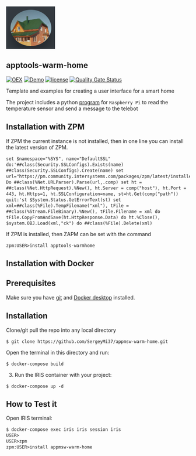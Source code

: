![](https://raw.githubusercontent.com/SergeyMi37/appmsw-warm-home/master/doc/warmhome.png)
## apptools-warm-home

[![OEX](https://img.shields.io/badge/Available%20on-Intersystems%20Open%20Exchange-00b2a9.svg)](https://openexchange.intersystems.com/package/appmsw-warm-home) 
[![Demo](https://img.shields.io/badge/Demo%20on-Cloud%20Run%20Deploy-F4A460)](https://warmhome.demo.community.intersystems.com/apptoolsrest/a/warmhome&namespace=USER)
[![license](https://img.shields.io/badge/License-MIT-yellow.svg)](https://opensource.org/licenses/MIT)
[![Quality Gate Status](https://community.objectscriptquality.com/api/project_badges/measure?project=intersystems_iris_community%2Fzapm&metric=alert_status)](https://community.objectscriptquality.com/dashboard?id=intersystems_iris_community%2Fappmsw-warm-home)

Template and examples for creating a user interface for a smart home

The project includes a python [program](https://raw.githubusercontent.com/SergeyMi37/appmsw-warm-home/master/python/check-send.py) for `Raspberry Pi` to read the temperature sensor and send a message to the telebot

## Installation with ZPM

If ZPM the current instance is not installed, then in one line you can install the latest version of ZPM.
```
set $namespace="%SYS", name="DefaultSSL" do:'##class(Security.SSLConfigs).Exists(name) ##class(Security.SSLConfigs).Create(name) set url="https://pm.community.intersystems.com/packages/zpm/latest/installer" Do ##class(%Net.URLParser).Parse(url,.comp) set ht = ##class(%Net.HttpRequest).%New(), ht.Server = comp("host"), ht.Port = 443, ht.Https=1, ht.SSLConfiguration=name, st=ht.Get(comp("path")) quit:'st $System.Status.GetErrorText(st) set xml=##class(%File).TempFilename("xml"), tFile = ##class(%Stream.FileBinary).%New(), tFile.Filename = xml do tFile.CopyFromAndSave(ht.HttpResponse.Data) do ht.%Close(), $system.OBJ.Load(xml,"ck") do ##class(%File).Delete(xml)
```
If ZPM is installed, then ZAPM can be set with the command
```
zpm:USER>install apptools-warmhome
```
## Installation with Docker

## Prerequisites
Make sure you have [git](https://git-scm.com/book/en/v2/Getting-Started-Installing-Git) and [Docker desktop](https://www.docker.com/products/docker-desktop) installed.

## Installation 
Clone/git pull the repo into any local directory

```
$ git clone https://github.com/SergeyMi37/appmsw-warm-home.git
```

Open the terminal in this directory and run:

```
$ docker-compose build
```

3. Run the IRIS container with your project:

```
$ docker-compose up -d
```

## How to Test it
Open IRIS terminal:

```
$ docker-compose exec iris iris session iris
USER>
USER>zpm
zpm:USER>install appmsw-warm-home
```
